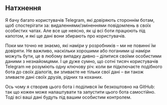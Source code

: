 ## Натхнення
Я бачу багато користувачів Telegram, які довіряють стороннім ботам, щоб спостерігати за: видаленнями/зміненнями повідомлень в своїх особистих чатах. Але все ще неясно, як ці всі боти працюють під капотом, и які ще дані вони збирають про користувачів.

Поки ми точно не знаємо, які наміри у розробників – ми не повинні їм довіряти. Не важливо, наскільки хорошими або поганими ці наміри можуть бути, це в любому випадку дивно – ділитися своїми особистими даними з незнайомцями. І це дуже сумно, що сотні тисяч користувачів Telegram не розуміють одну ключову річ: коли ви підключаєте подібного бота до своїх діалогів, ви зливаєте не тільки свої дані – ви також зливаєте дані своїх друзів, рідних та коханих.

Ось чому я створив цього бота і поділився їм безкоштовно на GitHub: так що кожен може налаштувати та запустити цього бота самостійно. Тоді всі ваші дані будуть під вашим особистим контролем.